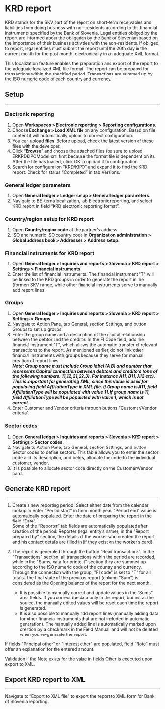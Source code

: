 # KRD report

KRD stands for the SKV part of the report on short-term receivables and liabilities from doing business with non-residents according to the financial instruments specified by the Bank of Slovenia. Legal entities obliged by the report are informed about the obligation by the Bank of Slovenian based on the importance of their business activities with the non-residents. If obliged to report, legal entities must submit the report until the 20th day in the current month for the past month, electronically in an adequate XML format.

This localization feature enables the preparation and export of the report to the adequate localized XML file format. The report can be prepared for transactions within the specified period. Transactions are summed up by the ISO numeric code of each country and currency.

## **Setup** 
---

### **Electronic reporting** 

1. Open **Workspaces > Electronic reporting > Reporting configurations.**
2. Choose **Exchange > Load XML file** on any configuration. Based on file content it will automatically upload to correct configuration. 
3. You can upload **[files](KRD.zip)**. Before upload, check the latest version of these files with the developer. 
4. Click “**Browse**” and choose the attached files (be sure to upload ERKRDKIPOModel.xml first because the format file is dependent on it). After the file has loaded, click OK to upload it to configuration. 
5. Search for configuration “KRD/KIPO” and expand it to find the KRD report. Check for status “Completed” in tab Versions. 

### **General ledger parameters** 

1. Open **General ledger > Ledger setup > General ledger parameters**.
2. Navigate to BE-terna localization, tab Electronic reporting, and select KRD report in field “KRD electronic reporting format”. 

### **Country/region setup for KRD report** 

1. Open **Country/region code** at the partner’s address. 
2. ISO and numeric ISO country code in **Organization administration > Global address book > Addresses > Address setup**. 

### **Financial instruments for KRD report** 


1. Open **General ledger > Inquiries and reports > Slovenia > KRD report > Settings > Financial instruments**.
2. Enter the list of financial instruments. The financial instrument "T" will be linked to the KRD groups in order to generate the report in the (former) SKV range, while other financial instruments serve to manually add report lines. 

### **Groups** 

1. Open **General ledger > Inquiries and reports > Slovenia > KRD report > Settings > Groups**.
2. Navigate to Action Pane, tab General, section Settings, and button Groups to set up groups.  
3. Enter the group name and a description of the capital relationship between the debtor and the creditor. In the FI Code field, add the financial instrument "T", which allows the automatic transfer of relevant transactions to the report. As mentioned earlier, do not link other financial instruments with groups because they serve for manual creation of report lines.<br>
_**Note: Group name must include Group label (A,B) and number that represents Capital connection between debtors and creditors (one of the following numbers: 11,12,21,22,3). For instance A11, B11, A12 etc). This is important for generating XML, since this value is used for populating field AffiliationType in XML file. If Group name is A11, field AffiliationType will be populated with value 11. If group name is 11, field AffiliationType will be populated with value 1, which is not correct.**_ 
4. Enter Customer and Vendor criteria through buttons “Customer/Vendor criteria”.  

### **Sector codes** 

1. Open **General ledger > Inquiries and reports > Slovenia > KRD report > Settings > Sector codes**.
2. Navigate to Action Pane, tab General, section Settings, and button Sector codes to define sectors. This table allows you to enter the sector code and its description, and below, allocate the code to the individual customer, vendor. 
3. It is possible to allocate sector code directly on the Customer/Vendor card. 

## **Generate KRD report** 
---

1. Create a new reporting period. Select either date from the calendar lookup or enter “Period start” in form month.year. “Period end” value is automatically populated. Enter the date of preparing the report in the field “Date”.  
Some of the “Reporter” tab fields are automatically populated after creation of the period: Reporter (legal entity’s name); in the "Report prepared by" section, the details of the worker who created the report and his contact details are filled in (if they exist on the worker's card). 
2. The report is generated through the button “Read transactions”. In the "Transactions" section, all transactions within the period are recorded, while in the "Sums, data for printout" section they are summed up according to the ISO numeric code of the country and currency. Through the connection with the group, "FI code" is set to "T" for all totals. The final state of the previous report (column "Sum") is considered as the Opening balance of the report for the next month. 

   - It is possible to manually correct and update values in the “Sums” area fields. If you correct the data only in the report, but not at the source, the manually edited values will be reset each time the report is generated. 
   - It is also possible to manually add report lines (manually adding data for other financial instruments that are not included in automatic generation). The manually added line is automatically marked upon creation by a checkmark in the Field Manual, and will not be deleted when you re-generate the report. 

If fields "Principal other" or "Interest other" are populated, field “Note” must offer an explanation for the entered amount.  

Validation if the Note exists for the value in fields Other is executed upon export to XML. 

## **Export KRD report to XML** 
---

Navigate to “Export to XML file” to export the report to XML form for Bank of Slovenia reporting. 

